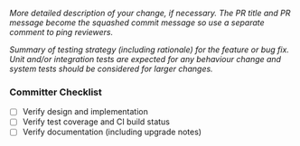 *More detailed description of your change,
if necessary. The PR title and PR message become
the squashed commit message so use a separate
comment to ping reviewers.*

*Summary of testing strategy (including rationale)
for the feature or bug fix. Unit and/or integration
tests are expected for any behaviour change and
system tests should be considered for larger changes.*

### Committer Checklist
- [ ] Verify design and implementation 
- [ ] Verify test coverage and CI build status
- [ ] Verify documentation (including upgrade notes)
